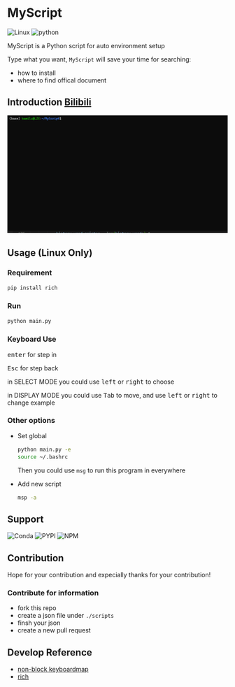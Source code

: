 # MyScript

![Linux](https://img.shields.io/badge/Linux-FCC624?style=for-the-badge&logo=linux&logoColor=black)
![python](https://img.shields.io/badge/Python-FFD43B?style=for-the-badge&logo=python&logoColor=blue)

MyScript is a Python script for auto environment setup

Type what you want, `MyScript` will save your time for searching:

- how to install
- where to find offical document

## Introduction [Bilibili](https://www.bilibili.com/video/BV1qe4y147Xj/)

![intro](doc/intro.gif)

## Usage (Linux Only)

### Requirement

```bash
pip install rich
```

### Run

```bash
python main.py
```

### Keyboard Use

<kbd>enter</kbd> for step in

<kbd>Esc</kbd> for step back

in SELECT MODE you could use <kbd>left</kbd> or <kbd>right</kbd> to choose

in DISPLAY MODE you could use <kbd>Tab</kbd> to move, and use <kbd>left</kbd> or <kbd>right</kbd> to change example

### Other options

- Set global

  ```bash
  python main.py -e
  source ~/.bashrc
  ```

  Then you could use `msg` to run this program in everywhere

- Add new script

  ```bash
  msp -a
  ```

## Support

![Conda](https://img.shields.io/badge/conda-342B029.svg?&style=for-the-badge&logo=anaconda&logoColor=white)
![PYPI](https://img.shields.io/badge/pypi-3775A9?style=for-the-badge&logo=pypi&logoColor=white)
![NPM](https://img.shields.io/badge/npm-CB3837?style=for-the-badge&logo=npm&logoColor=white)

## Contribution

Hope for your contribution and expecially thanks for your contribution!

### Contribute for information

- fork this repo
- create a json file under `./scripts`
- finsh your json
- create a new pull request

## Develop Reference

- [non-block keyboardmap](https://github.com/luzhixing12345/keyboardmap)
- [rich](https://github.com/Textualize/rich)